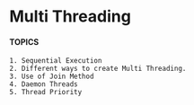 # Multi Threading

####  TOPICS

```
1. Sequential Execution
2. Different ways to create Multi Threading.
3. Use of Join Method
4. Daemon Threads
5. Thread Priority

```


